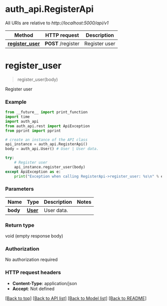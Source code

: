 # auth_api.RegisterApi

All URIs are relative to *http://localhost:5000/api/v1*

Method | HTTP request | Description
------------- | ------------- | -------------
[**register_user**](RegisterApi.md#register_user) | **POST** /register | Register user

# **register_user**
> register_user(body)

Register user

### Example
```python
from __future__ import print_function
import time
import auth_api
from auth_api.rest import ApiException
from pprint import pprint

# create an instance of the API class
api_instance = auth_api.RegisterApi()
body = auth_api.User() # User | User data.

try:
    # Register user
    api_instance.register_user(body)
except ApiException as e:
    print("Exception when calling RegisterApi->register_user: %s\n" % e)
```

### Parameters

Name | Type | Description  | Notes
------------- | ------------- | ------------- | -------------
 **body** | [**User**](User.md)| User data. | 

### Return type

void (empty response body)

### Authorization

No authorization required

### HTTP request headers

 - **Content-Type**: application/json
 - **Accept**: Not defined

[[Back to top]](#) [[Back to API list]](../README.md#documentation-for-api-endpoints) [[Back to Model list]](../README.md#documentation-for-models) [[Back to README]](../README.md)

